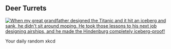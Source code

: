 ## Deer Turrets
[![When my great grandfather designed the Titanic and it hit an iceberg and sank, he didn't sit around moping. He took those lessons to his next job designing airships, and he made the Hindenburg completely iceberg-proof!](https://imgs.xkcd.com/comics/deer_turrets.png)](https://xkcd.com/2350/ "When my great grandfather designed the Titanic and it hit an iceberg and sank, he didn't sit around moping. He took those lessons to his next job designing airships, and he made the Hindenburg completely iceberg-proof!")

Your daily random xkcd
